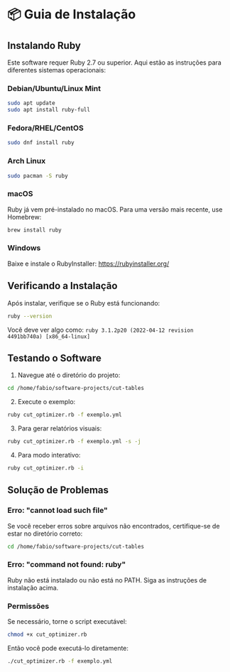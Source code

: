 # 📦 Guia de Instalação

## Instalando Ruby

Este software requer Ruby 2.7 ou superior. Aqui estão as instruções para diferentes sistemas operacionais:

### Debian/Ubuntu/Linux Mint

```bash
sudo apt update
sudo apt install ruby-full
```

### Fedora/RHEL/CentOS

```bash
sudo dnf install ruby
```

### Arch Linux

```bash
sudo pacman -S ruby
```

### macOS

Ruby já vem pré-instalado no macOS. Para uma versão mais recente, use Homebrew:

```bash
brew install ruby
```

### Windows

Baixe e instale o RubyInstaller: https://rubyinstaller.org/

## Verificando a Instalação

Após instalar, verifique se o Ruby está funcionando:

```bash
ruby --version
```

Você deve ver algo como: `ruby 3.1.2p20 (2022-04-12 revision 4491bb740a) [x86_64-linux]`

## Testando o Software

1. Navegue até o diretório do projeto:
```bash
cd /home/fabio/software-projects/cut-tables
```

2. Execute o exemplo:
```bash
ruby cut_optimizer.rb -f exemplo.yml
```

3. Para gerar relatórios visuais:
```bash
ruby cut_optimizer.rb -f exemplo.yml -s -j
```

4. Para modo interativo:
```bash
ruby cut_optimizer.rb -i
```

## Solução de Problemas

### Erro: "cannot load such file"

Se você receber erros sobre arquivos não encontrados, certifique-se de estar no diretório correto:
```bash
cd /home/fabio/software-projects/cut-tables
```

### Erro: "command not found: ruby"

Ruby não está instalado ou não está no PATH. Siga as instruções de instalação acima.

### Permissões

Se necessário, torne o script executável:
```bash
chmod +x cut_optimizer.rb
```

Então você pode executá-lo diretamente:
```bash
./cut_optimizer.rb -f exemplo.yml
```

